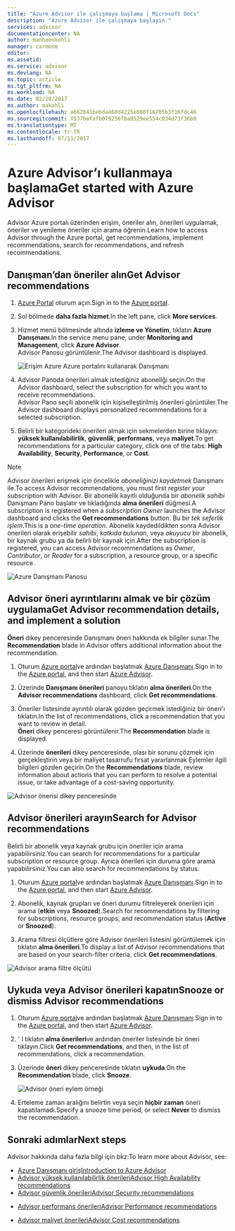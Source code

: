 ```yaml
---
title: "Azure Advisor ile çalışmaya başlama | Microsoft Docs"
description: "Azure Advisor ile çalışmaya başlayın."
services: advisor
documentationcenter: NA
author: manbeenkohli
manager: carmonm
editor: 
ms.assetid: 
ms.service: advisor
ms.devlang: NA
ms.topic: article
ms.tgt_pltfrm: NA
ms.workload: NA
ms.date: 02/10/2017
ms.author: makohli
ms.openlocfilehash: a662841bebda460d4225e080f16705b3f16fdc46
ms.sourcegitcommit: f537befafb079256fba0529ee554c034d73f36b0
ms.translationtype: MT
ms.contentlocale: tr-TR
ms.lasthandoff: 07/11/2017
---
```

# <a name="get-started-with-azure-advisor"></a><span data-ttu-id="3091e-103">Azure Advisor’ı kullanmaya başlama</span><span class="sxs-lookup"><span data-stu-id="3091e-103">Get started with Azure Advisor</span></span>

<span data-ttu-id="3091e-104">Advisor Azure portalı üzerinden erişim, öneriler alın, önerileri uygulamak, öneriler ve yenileme öneriler için arama öğrenin.</span><span class="sxs-lookup"><span data-stu-id="3091e-104">Learn how to access Advisor through the Azure portal, get recommendations, implement recommendations, search for recommendations, and refresh recommendations.</span></span>

## <a name="get-advisor-recommendations"></a><span data-ttu-id="3091e-105">Danışman’dan öneriler alın</span><span class="sxs-lookup"><span data-stu-id="3091e-105">Get Advisor recommendations</span></span>

1. <span data-ttu-id="3091e-106">[Azure Portal](https://portal.azure.com) oturum açın.</span><span class="sxs-lookup"><span data-stu-id="3091e-106">Sign in to the [Azure portal](https://portal.azure.com).</span></span>

2. <span data-ttu-id="3091e-107">Sol bölmede **daha fazla hizmet**.</span><span class="sxs-lookup"><span data-stu-id="3091e-107">In the left pane, click **More services**.</span></span>

3. <span data-ttu-id="3091e-108">Hizmet menü bölmesinde altında **izleme ve Yönetim**, tıklatın **Azure Danışmanı**.</span><span class="sxs-lookup"><span data-stu-id="3091e-108">In the service menu pane, under **Monitoring and Management**, click **Azure Advisor**.</span></span>  
 <span data-ttu-id="3091e-109">Advisor Panosu görüntülenir.</span><span class="sxs-lookup"><span data-stu-id="3091e-109">The Advisor dashboard is displayed.</span></span>

   ![Erişim Azure Azure portalını kullanarak Danışmanı](./media/advisor-overview/advisor-azure-portal-menu.png) 

4. <span data-ttu-id="3091e-111">Advisor Panoda önerileri almak istediğiniz aboneliği seçin.</span><span class="sxs-lookup"><span data-stu-id="3091e-111">On the Advisor dashboard, select the subscription for which you want to receive recommendations.</span></span>  
<span data-ttu-id="3091e-112">Advisor Pano seçili abonelik için kişiselleştirilmiş önerileri görüntüler.</span><span class="sxs-lookup"><span data-stu-id="3091e-112">The Advisor dashboard displays personalized recommendations for a selected subscription.</span></span> 

5. <span data-ttu-id="3091e-113">Belirli bir kategorideki önerileri almak için sekmelerden birine tıklayın: **yüksek kullanılabilirlik**, **güvenlik**, **performans**, veya **maliyet**.</span><span class="sxs-lookup"><span data-stu-id="3091e-113">To get recommendations for a particular category, click one of the tabs: **High Availability**, **Security**, **Performance**, or **Cost**.</span></span>
 
> [!NOTE]
> <span data-ttu-id="3091e-114">Advisor önerileri erişmek için öncelikle *aboneliğinizi kaydetmek* Danışmanı ile.</span><span class="sxs-lookup"><span data-stu-id="3091e-114">To access Advisor recommendations, you must first *register your subscription* with Advisor.</span></span> <span data-ttu-id="3091e-115">Bir abonelik kayıtlı olduğunda bir *abonelik sahibi* Danışmanı Pano başlatır ve tıkladığında **alma önerileri** düğmesi.</span><span class="sxs-lookup"><span data-stu-id="3091e-115">A subscription is registered when a *subscription Owner* launches the Advisor dashboard and clicks the **Get recommendations** button.</span></span> <span data-ttu-id="3091e-116">Bu bir *tek seferlik işlem*.</span><span class="sxs-lookup"><span data-stu-id="3091e-116">This is a *one-time operation*.</span></span> <span data-ttu-id="3091e-117">Abonelik kaydedildikten sonra Advisor önerileri olarak erişebilir *sahibi*, *katkıda bulunan*, veya *okuyucu* bir abonelik, bir kaynak grubu ya da belirli bir kaynak için.</span><span class="sxs-lookup"><span data-stu-id="3091e-117">After the subscription is registered, you can access Advisor recommendations as *Owner*, *Contributor*, or *Reader* for a subscription, a resource group, or a specific resource.</span></span>

  ![Azure Danışmanı Panosu](./media/advisor-overview/advisor-all-tab.png)

## <a name="get-advisor-recommendation-details-and-implement-a-solution"></a><span data-ttu-id="3091e-119">Advisor öneri ayrıntılarını almak ve bir çözüm uygulama</span><span class="sxs-lookup"><span data-stu-id="3091e-119">Get Advisor recommendation details, and implement a solution</span></span>

<span data-ttu-id="3091e-120">**Öneri** dikey penceresinde Danışmanı öneri hakkında ek bilgiler sunar.</span><span class="sxs-lookup"><span data-stu-id="3091e-120">The **Recommendation** blade in Advisor offers additional information about the recommendation.</span></span> 

1. <span data-ttu-id="3091e-121">Oturum [Azure portal](https://portal.azure.com)ve ardından başlatmak [Azure Danışmanı](https://aka.ms/azureadvisordashboard).</span><span class="sxs-lookup"><span data-stu-id="3091e-121">Sign in to the [Azure portal](https://portal.azure.com), and then start [Azure Advisor](https://aka.ms/azureadvisordashboard).</span></span>

2. <span data-ttu-id="3091e-122">Üzerinde **Danışmanı önerileri** panoyu tıklatın **alma önerileri**.</span><span class="sxs-lookup"><span data-stu-id="3091e-122">On the **Advisor recommendations** dashboard, click **Get recommendations**.</span></span>

3. <span data-ttu-id="3091e-123">Öneriler listesinde ayrıntılı olarak gözden geçirmek istediğiniz bir öneri'ı tıklatın.</span><span class="sxs-lookup"><span data-stu-id="3091e-123">In the list of recommendations, click a recommendation that you want to review in detail.</span></span>  
<span data-ttu-id="3091e-124">**Öneri** dikey penceresi görüntülenir.</span><span class="sxs-lookup"><span data-stu-id="3091e-124">The **Recommendation** blade is displayed.</span></span>

4. <span data-ttu-id="3091e-125">Üzerinde **önerileri** dikey penceresinde, olası bir sorunu çözmek için gerçekleştirin veya bir maliyet tasarrufu fırsat yararlanmak Eylemler ilgili bilgileri gözden geçirin.</span><span class="sxs-lookup"><span data-stu-id="3091e-125">On the **Recommendations** blade, review information about actions that you can perform to resolve a potential issue, or take advantage of a cost-saving opportunity.</span></span> 
  
  ![Advisor önerisi dikey penceresinde](./media/advisor-overview/advisor-recommendation-action-example.png)

## <a name="search-for-advisor-recommendations"></a><span data-ttu-id="3091e-127">Advisor önerileri arayın</span><span class="sxs-lookup"><span data-stu-id="3091e-127">Search for Advisor recommendations</span></span>

<span data-ttu-id="3091e-128">Belirli bir abonelik veya kaynak grubu için öneriler için arama yapabilirsiniz.</span><span class="sxs-lookup"><span data-stu-id="3091e-128">You can search for recommendations for a particular subscription or resource group.</span></span> <span data-ttu-id="3091e-129">Ayrıca önerileri için duruma göre arama yapabilirsiniz.</span><span class="sxs-lookup"><span data-stu-id="3091e-129">You can also search for recommendations by status.</span></span>

1. <span data-ttu-id="3091e-130">Oturum [Azure portal](https://portal.azure.com)ve ardından başlatmak [Azure Danışmanı](https://aka.ms/azureadvisordashboard).</span><span class="sxs-lookup"><span data-stu-id="3091e-130">Sign in to the [Azure portal](https://portal.azure.com), and then start [Azure Advisor](https://aka.ms/azureadvisordashboard).</span></span>

2. <span data-ttu-id="3091e-131">Abonelik, kaynak grupları ve öneri durumu filtreleyerek önerileri için arama (**etkin** veya **Snoozed**).</span><span class="sxs-lookup"><span data-stu-id="3091e-131">Search for recommendations by filtering for subscriptions, resource groups, and recommendation status (**Active** or **Snoozed**).</span></span>

3. <span data-ttu-id="3091e-132">Arama filtresi ölçütlere göre Advisor önerileri listesini görüntülemek için tıklatın **alma önerileri**.</span><span class="sxs-lookup"><span data-stu-id="3091e-132">To display a list of Advisor recommendations that are based on your search-filter criteria, click **Get recommendations**.</span></span>

  ![Advisor arama filtre ölçütü](./media/advisor-get-started/advisor-search.png)

## <a name="snooze-or-dismiss-advisor-recommendations"></a><span data-ttu-id="3091e-134">Uykuda veya Advisor önerileri kapatın</span><span class="sxs-lookup"><span data-stu-id="3091e-134">Snooze or dismiss Advisor recommendations</span></span>

1. <span data-ttu-id="3091e-135">Oturum [Azure portal](https://portal.azure.com)ve ardından başlatmak [Azure Danışmanı](https://aka.ms/azureadvisordashboard).</span><span class="sxs-lookup"><span data-stu-id="3091e-135">Sign in to the [Azure portal](https://portal.azure.com), and then start [Azure Advisor](https://aka.ms/azureadvisordashboard).</span></span>

2. <span data-ttu-id="3091e-136">' I tıklatın **alma önerileri**ve ardından öneriler listesinde bir öneri tıklayın.</span><span class="sxs-lookup"><span data-stu-id="3091e-136">Click **Get recommendations**, and then, in the list of recommendations, click a recommendation.</span></span>

3. <span data-ttu-id="3091e-137">Üzerinde **öneri** dikey penceresinde tıklatın **uykuda**.</span><span class="sxs-lookup"><span data-stu-id="3091e-137">On the **Recommendation** blade, click **Snooze**.</span></span>  

   ![Advisor öneri eylem örneği](./media/advisor-get-started/advisor-snooze.png)

4. <span data-ttu-id="3091e-139">Erteleme zaman aralığını belirtin veya seçin **hiçbir zaman** öneri kapatılamadı.</span><span class="sxs-lookup"><span data-stu-id="3091e-139">Specify a snooze time period, or select **Never** to dismiss the recommendation.</span></span>


## <a name="next-steps"></a><span data-ttu-id="3091e-140">Sonraki adımlar</span><span class="sxs-lookup"><span data-stu-id="3091e-140">Next steps</span></span>

<span data-ttu-id="3091e-141">Advisor hakkında daha fazla bilgi için bkz:</span><span class="sxs-lookup"><span data-stu-id="3091e-141">To learn more about Advisor, see:</span></span>
* [<span data-ttu-id="3091e-142">Azure Danışmanı giriş</span><span class="sxs-lookup"><span data-stu-id="3091e-142">Introduction to Azure Advisor</span></span>](advisor-overview.md)
* [<span data-ttu-id="3091e-143">Advisor yüksek kullanılabilirlik önerileri</span><span class="sxs-lookup"><span data-stu-id="3091e-143">Advisor High Availability recommendations</span></span>](advisor-high-availability-recommendations.md)
* [<span data-ttu-id="3091e-144">Advisor güvenlik önerileri</span><span class="sxs-lookup"><span data-stu-id="3091e-144">Advisor Security recommendations</span></span>](advisor-security-recommendations.md)
-  [<span data-ttu-id="3091e-145">Advisor performans önerileri</span><span class="sxs-lookup"><span data-stu-id="3091e-145">Advisor Performance recommendations</span></span>](advisor-performance-recommendations.md)
* [<span data-ttu-id="3091e-146">Advisor maliyet önerileri</span><span class="sxs-lookup"><span data-stu-id="3091e-146">Advisor Cost recommendations</span></span>](advisor-performance-recommendations.md)
